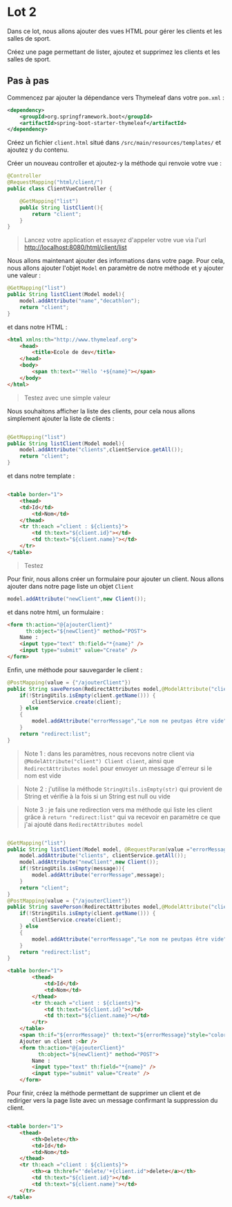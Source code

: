 # Lot 2

Dans ce lot, nous allons ajouter des vues HTML pour gérer les clients et les salles de sport.

Créez une page permettant de lister, ajoutez et supprimez les clients et les salles de sport.

## Pas à pas

Commencez par ajouter la dépendance vers Thymeleaf dans votre `pom.xml` :

```xml
<dependency>
    <groupId>org.springframework.boot</groupId>
    <artifactId>spring-boot-starter-thymeleaf</artifactId>
</dependency>
```

Créez un fichier `client.html` situé dans `/src/main/resources/templates/` et ajoutez y du contenu.

Créer un nouveau controller et ajoutez-y la méthode qui renvoie votre vue :

```java 
@Controller
@RequestMapping("html/client/")
public class ClientVueController {

    @GetMapping("list")
    public String listClient(){
        return "client";
    }
}

```

> Lancez votre application et essayez d'appeler votre vue via l'url <http://localhost:8080/html/client/list>

Nous allons maintenant ajouter des informations dans votre page. Pour cela, nous allons ajouter l'objet `Model` en paramètre de notre méthode et y ajouter une valeur :

```java
@GetMapping("list")
public String listClient(Model model){
    model.addAttribute("name","decathlon");
    return "client";
}
```	

et dans notre HTML :

```html
<html xmlns:th="http://www.thymeleaf.org">
    <head>
        <title>Ecole de dev</title>
    </head>
    <body>
        <span th:text="'Hello '+${name}"></span>
    </body>
</html>
```

> Testez avec une simple valeur

Nous souhaitons afficher la liste des clients, pour cela nous allons simplement ajouter la liste de clients :

```java

@GetMapping("list")
public String listClient(Model model){
    model.addAttribute("clients",clientService.getAll());
    return "client";
}

```

et dans notre template :

```html

<table border="1">
    <thead>
    <td>Id</td>
        <td>Nom</td>
    </thead>
    <tr th:each ="client : ${clients}">
        <td th:text="${client.id}"></td>
        <td th:text="${client.name}"></td>
    </tr>
</table>
```

> Testez

Pour finir, nous allons créer un formulaire pour ajouter un client. Nous allons ajouter dans notre page liste un objet `Client`

```java
model.addAttribute("newClient",new Client());
```

et dans notre html, un formulaire :

```html
<form th:action="@{ajouterClient}"
      th:object="${newClient}" method="POST">
    Name :
    <input type="text" th:field="*{name}" />
    <input type="submit" value="Create" />
</form>
```

Enfin, une méthode pour sauvegarder le client :

```java
@PostMapping(value = {"/ajouterClient"})
public String savePerson(RedirectAttributes model,@ModelAttribute("client") Client client) {
    if(!StringUtils.isEmpty(client.getName())) {
        clientService.create(client);
    } else
    {
        model.addAttribute("errorMessage","Le nom ne peutpas être vide");
    }
    return "redirect:list";
}
```

> Note 1 : dans les paramètres, nous recevons notre client via `@ModelAttribute("client") Client client`, ainsi que `RedirectAttributes model` pour envoyer un message d'erreur si le nom est vide

> Note 2 : j'utilise la méthode `StringUtils.isEmpty(str)` qui provient de String et vérifie à la fois si un String est null ou vide

> Note 3 : je fais une redirection vers ma méthode qui liste les client grâce à `return "redirect:list"` qui va recevoir en paramètre ce que j'ai ajouté dans `RedirectAttributes model`

```java

@GetMapping("list")
public String listClient(Model model, @RequestParam(value ="errorMessage",required = false) String message) {
    model.addAttribute("clients", clientService.getAll());
    model.addAttribute("newClient",new Client());
    if(!StringUtils.isEmpty(message)){
        model.addAttribute("errorMessage",message);
    }
    return "client";
}
@PostMapping(value = {"/ajouterClient"})
public String savePerson(RedirectAttributes model,@ModelAttribute("client") Client client) {
    if(!StringUtils.isEmpty(client.getName())) {
        clientService.create(client);
    } else
    {
        model.addAttribute("errorMessage","Le nom ne peutpas être vide");
    }
    return "redirect:list";
}

```

```html
<table border="1">
        <thead>
            <td>Id</td>
            <td>Nom</td>
        </thead>
        <tr th:each ="client : ${clients}">
            <td th:text="${client.id}"></td>
            <td th:text="${client.name}"></td>
        </tr>
    </table>
    <span th:if="${errorMessage}" th:text="${errorMessage}"style="color:red"></span><br />
    Ajouter un client :<br />
    <form th:action="@{ajouterClient}"
          th:object="${newClient}" method="POST">
        Name :
        <input type="text" th:field="*{name}" />
        <input type="submit" value="Create" />
    </form>
```

Pour finir, créez la méthode permettant de supprimer un client et de rediriger vers la page liste avec un message confirmant la suppression du client.

```html

<table border="1">
    <thead>
        <th>Delete</th>
        <td>Id</td>
        <td>Nom</td>
    </thead>
    <tr th:each ="client : ${clients}">
        <th><a th:href="'delete/'+{client.id">delete</a></th>
        <td th:text="${client.id}"></td>
        <td th:text="${client.name}"></td>
    </tr>
</table>
```